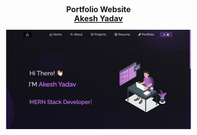 <h2 align="center">
  Portfolio Website <br/>
  <a href="https://github.com/Akesh0909-Portfolio" target="_blank">Akesh Yadav</a>
</h2>
<div align="center">
  <img alt="Demo" src="./Images/readme-img.png" />
</div>

<br/>
